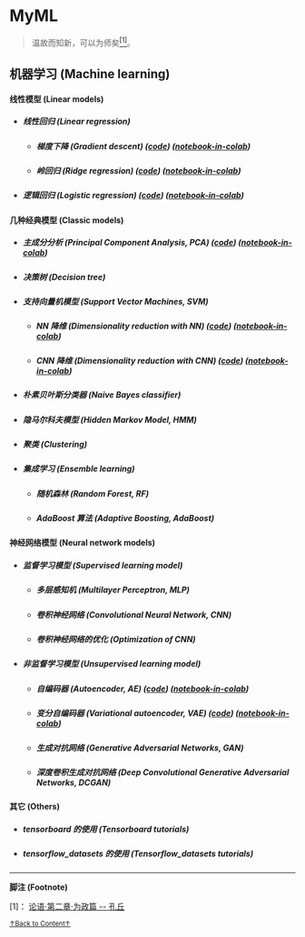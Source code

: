 # MyML
> 温故而知新，可以为师矣<a href='#fn1' name='fn1b'><sup>[1]</sup></a>。

## 机器学习 (Machine learning)

#### 线性模型 (Linear models)
- ##### 线性回归 (Linear regression)
    + ##### 梯度下降 (Gradient descent) ([code](codes/Linear_models/linear_regression.py)) ([notebook-in-colab](notebooks(colab)/Linear_models/linear_regression.ipynb))
    + ##### 岭回归 (Ridge regression) ([code](codes/Linear_models/RR.py)) ([notebook-in-colab](notebooks(colab)/Linear_models/RR.ipynb))
- ##### 逻辑回归 (Logistic regression) ([code](codes/Linear_models/logistic_regression.py)) ([notebook-in-colab](notebooks(colab)/Linear_models/logistic_regression.ipynb))

#### 几种经典模型 (Classic models)
- ##### 主成分分析 (Principal Component Analysis, PCA) ([code](codes/Classic_models/PCA.py)) ([notebook-in-colab](notebooks(colab)/Classic_models/PCA.ipynb))
- ##### 决策树 (Decision tree)
- ##### 支持向量机模型 (Support Vector Machines, SVM)
    + ##### NN 降维 (Dimensionality reduction with NN) ([code](codes/Classic_models/linear_SVM.py)) ([notebook-in-colab](notebooks(colab)/Classic_models/linear_SVM.ipynb))
    + ##### CNN 降维 (Dimensionality reduction with CNN) ([code](codes/Classic_models/linear_SVM(CNN).py)) ([notebook-in-colab](notebooks(colab)/Classic_models/linear_SVM(CNN).ipynb))
- ##### 朴素贝叶斯分类器 (Naive Bayes classifier)
- ##### 隐马尔科夫模型 (Hidden Markov Model, HMM)
- ##### 聚类 (Clustering)
- ##### 集成学习 (Ensemble learning)
    + ##### 随机森林 (Random Forest, RF)
    + ##### AdaBoost 算法 (Adaptive Boosting, AdaBoost)

#### 神经网络模型 (Neural network models)
- ##### 监督学习模型 (Supervised learning model)
    + ##### 多层感知机 (Multilayer Perceptron, MLP)
    + ##### 卷积神经网络 (Convolutional Neural Network, CNN)
    + ##### 卷积神经网络的优化 (Optimization of CNN)
- ##### 非监督学习模型 (Unsupervised learning model)
    + ##### 自编码器 (Autoencoder, AE) ([code](codes/Neural_network_models/Unsupervised_learning_model/VAE.py)) ([notebook-in-colab](notebooks(colab)/Neural_network_models/Unsupervised_learning_model/VAE.ipynb))
    + ##### 变分自编码器 (Variational autoencoder, VAE) ([code](codes/Neural_network_models/Unsupervised_learning_model/VAE.py)) ([notebook-in-colab](notebooks(colab)/Neural_network_models/Unsupervised_learning_model/VAE.ipynb))
    + ##### 生成对抗网络 (Generative Adversarial Networks, GAN)
    + ##### 深度卷积生成对抗网络 (Deep Convolutional Generative Adversarial Networks, DCGAN)

#### 其它 (Others)
- ##### tensorboard 的使用 (Tensorboard tutorials)
- ##### tensorflow_datasets 的使用 (Tensorflow_datasets tutorials)

-----
**脚注 (Footnote)**

<a name='fn1'>[1]</a>： [论语·第二章·为政篇 -- 孔丘](http://www.guoxue.com/book/lunyu/0002.htm)

<a href='#fn1b'><small>↑Back to Content↑</small></a>
